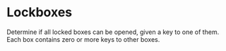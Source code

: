 # Lockboxes
Determine if all locked boxes can be opened, given a key to one of them. Each box contains zero or more keys to other boxes.
